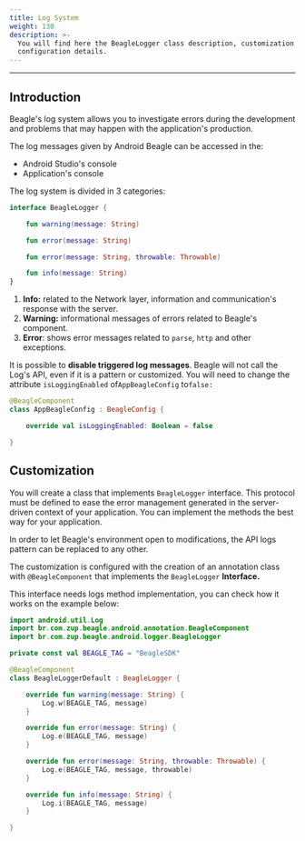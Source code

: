 ```yaml
---
title: Log System
weight: 130
description: >-
  You will find here the BeagleLogger class description, customization and
  configuration details.
---
```


---

## Introduction

Beagle's log system allows you to investigate errors during the development and problems that may happen with the application's production. 

The log messages given by Android Beagle can be accessed in the:

* Android Studio's console
* Application's console 

The log system is divided in 3 categories: 

```kotlin 
interface BeagleLogger {

    fun warning(message: String)

    fun error(message: String)

    fun error(message: String, throwable: Throwable)

    fun info(message: String)
}
```

1. **Info:** related to the Network layer, information and communication's response with the server. 
2. **Warning:** informational messages of errors related to Beagle's component. 
3. **Error**: shows error messages related to  `parse`, `http` and other exceptions.

It is possible to **disable triggered log messages**. Beagle will not call the Log's API, even if it is a pattern or customized. You will need to change the attribute `isLoggingEnabled` of`AppBeagleConfig` to`false:`


```kotlin
@BeagleComponent
class AppBeagleConfig : BeagleConfig {

    override val isLoggingEnabled: Boolean = false

}
```


## Customization

You will create a class that implements `BeagleLogger` interface. This protocol must be defined to ease the error management generated in the server-driven context of your application. You can implement the methods the best way for your application.

In order to let Beagle's environment open to modifications, the API logs pattern can be replaced to any other.

The customization is configured with the creation of an annotation class with `@BeagleComponent` that implements the `BeagleLogger` **Interface.** 

This interface needs logs method implementation, you can check how it works on the example below: 

```kotlin
import android.util.Log
import br.com.zup.beagle.android.annotation.BeagleComponent
import br.com.zup.beagle.android.logger.BeagleLogger

private const val BEAGLE_TAG = "BeagleSDK"

@BeagleComponent
class BeagleLoggerDefault : BeagleLogger {

    override fun warning(message: String) {
        Log.w(BEAGLE_TAG, message)
    }

    override fun error(message: String) {
        Log.e(BEAGLE_TAG, message)
    }

    override fun error(message: String, throwable: Throwable) {
        Log.e(BEAGLE_TAG, message, throwable)
    }

    override fun info(message: String) {
        Log.i(BEAGLE_TAG, message)
    }

}
```
